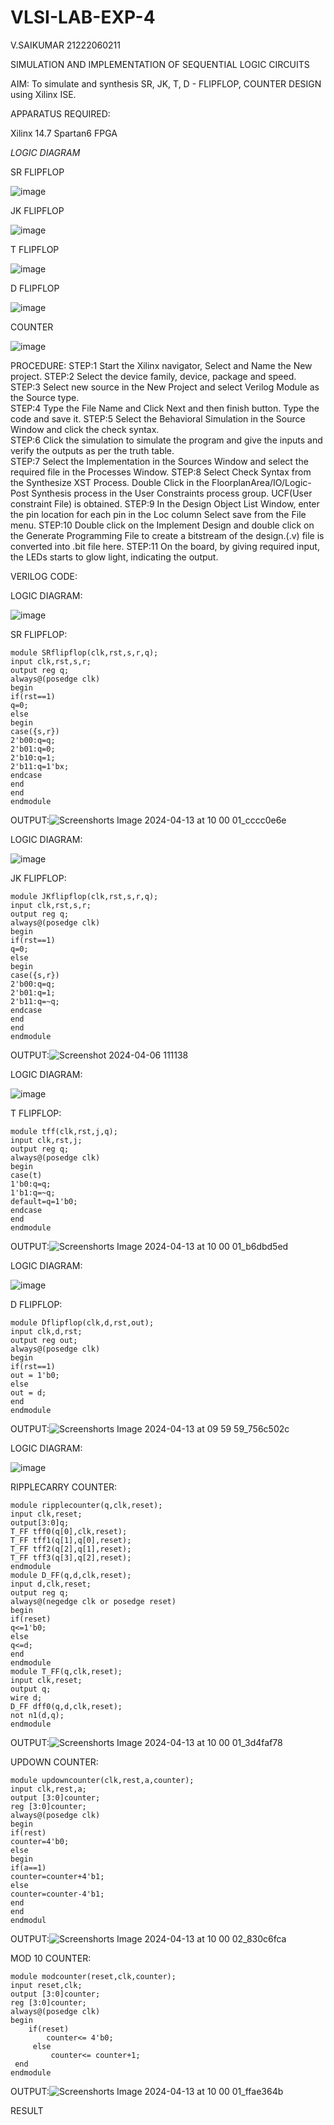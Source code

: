 # VLSI-LAB-EXP-4
V.SAIKUMAR
21222060211
                                                                                                                                                                                                  
                                                                                                                                                                                                
SIMULATION AND IMPLEMENTATION OF SEQUENTIAL LOGIC CIRCUITS

AIM: 
 To simulate and synthesis SR, JK, T, D - FLIPFLOP, COUNTER DESIGN using Xilinx ISE.

APPARATUS REQUIRED:

Xilinx 14.7
Spartan6 FPGA

*LOGIC DIAGRAM*

SR FLIPFLOP

![image](https://github.com/navaneethans/VLSI-LAB-EXP-4/assets/6987778/77fb7f38-5649-4778-a987-8468df9ea3c3)


JK FLIPFLOP

![image](https://github.com/navaneethans/VLSI-LAB-EXP-4/assets/6987778/1510e030-4ddc-42b1-88ce-d00f6f0dc7e6)

T FLIPFLOP

![image](https://github.com/navaneethans/VLSI-LAB-EXP-4/assets/6987778/7a020379-efb1-4104-85ee-439d660baa08)


D FLIPFLOP

![image](https://github.com/navaneethans/VLSI-LAB-EXP-4/assets/6987778/dda843c5-f0a0-4b51-93a2-eaa4b7fa8aa0)


COUNTER

![image](https://github.com/navaneethans/VLSI-LAB-EXP-4/assets/6987778/a1fc5f68-aafb-49a1-93d2-779529f525fa)


  
PROCEDURE:
STEP:1  Start  the Xilinx navigator, Select and Name the New project.
STEP:2  Select the device family, device, package and speed.       
STEP:3  Select new source in the New Project and select Verilog Module as the Source type.                       
STEP:4  Type the File Name and Click Next and then finish button. Type the code and save it.
STEP:5  Select the Behavioral Simulation in the Source Window and click the check syntax.                       
STEP:6  Click the simulation to simulate the program and  give the inputs and verify the outputs as per the truth table.               
STEP:7  Select the Implementation in the Sources Window and select the required file in the Processes Window.
STEP:8  Select Check Syntax from the Synthesize  XST Process. Double Click in the  FloorplanArea/IO/Logic-Post Synthesis process in the User Constraints process group. UCF(User constraint File) is obtained. 
STEP:9  In the Design Object List Window, enter the pin location for each pin in the Loc column Select save from the File menu.
STEP:10 Double click on the Implement Design and double click on the Generate Programming File to create a bitstream of the design.(.v) file is converted into .bit file here.
STEP:11  On the board, by giving required input, the LEDs starts to glow light, indicating the output.

VERILOG CODE:

LOGIC DIAGRAM:

![image](https://github.com/navaneethans/VLSI-LAB-EXP-4/assets/6987778/77fb7f38-5649-4778-a987-8468df9ea3c3)

SR FLIPFLOP:
```
module SRflipflop(clk,rst,s,r,q);
input clk,rst,s,r;
output reg q;
always@(posedge clk)
begin
if(rst==1)
q=0;
else
begin
case({s,r})
2'b00:q=q;
2'b01:q=0;
2'b10:q=1;
2'b11:q=1'bx;
endcase
end 
end
endmodule
```

OUTPUT:![Screenshorts Image 2024-04-13 at 10 00 01_cccc0e6e](https://github.com/Mohanraj7896/VLSI-LAB-EXP-4/assets/166592482/1521f019-5a03-4ac5-aba5-e803e73d033c)

LOGIC DIAGRAM:

![image](https://github.com/navaneethans/VLSI-LAB-EXP-4/assets/6987778/1510e030-4ddc-42b1-88ce-d00f6f0dc7e6)

JK FLIPFLOP:
```
module JKflipflop(clk,rst,s,r,q);
input clk,rst,s,r;
output reg q;
always@(posedge clk)
begin
if(rst==1)
q=0;
else
begin
case({s,r})
2'b00:q=q;
2'b01:q=1;
2'b11:q=~q;
endcase
end 
end
endmodule
```

OUTPUT:![Screenshot 2024-04-06 111138](https://github.com/Mohanraj7896/VLSI-LAB-EXP-4/assets/166592482/ba74630c-893b-4c8e-be63-86afd5b936bf)

LOGIC DIAGRAM:

![image](https://github.com/navaneethans/VLSI-LAB-EXP-4/assets/6987778/7a020379-efb1-4104-85ee-439d660baa08)

T FLIPFLOP:
```
module tff(clk,rst,j,q);
input clk,rst,j;
output reg q;
always@(posedge clk)
begin
case(t)
1'b0:q=q;
1'b1:q=~q;
default=q=1'b0;
endcase
end
endmodule
```

OUTPUT:![Screenshorts Image 2024-04-13 at 10 00 01_b6dbd5ed](https://github.com/Mohanraj7896/VLSI-LAB-EXP-4/assets/166592482/a5052c21-91f8-4279-919d-e0a2313b175d)

LOGIC DIAGRAM:

![image](https://github.com/navaneethans/VLSI-LAB-EXP-4/assets/6987778/dda843c5-f0a0-4b51-93a2-eaa4b7fa8aa0)

D FLIPFLOP:
```
module Dflipflop(clk,d,rst,out);
input clk,d,rst;
output reg out;
always@(posedge clk)
begin
if(rst==1)
out = 1'b0;
else
out = d;
end 
endmodule
```

OUTPUT:![Screenshorts Image 2024-04-13 at 09 59 59_756c502c](https://github.com/Mohanraj7896/VLSI-LAB-EXP-4/assets/166592482/6135817b-ca0f-40f3-b875-ebfeeb6e1ecd)

LOGIC DIAGRAM:

![image](https://github.com/navaneethans/VLSI-LAB-EXP-4/assets/6987778/a1fc5f68-aafb-49a1-93d2-779529f525fa)


RIPPLECARRY COUNTER:
```
module ripplecounter(q,clk,reset);
input clk,reset;
output[3:0]q;
T_FF tff0(q[0],clk,reset);
T_FF tff1(q[1],q[0],reset);
T_FF tff2(q[2],q[1],reset);
T_FF tff3(q[3],q[2],reset);
endmodule
module D_FF(q,d,clk,reset);
input d,clk,reset;
output reg q;
always@(negedge clk or posedge reset)
begin
if(reset)
q<=1'b0;
else
q<=d;
end
endmodule
module T_FF(q,clk,reset);
input clk,reset;
output q;
wire d;
D_FF dff0(q,d,clk,reset);
not n1(d,q);
endmodule
```
OUTPUT:![Screenshorts Image 2024-04-13 at 10 00 01_3d4faf78](https://github.com/Mohanraj7896/VLSI-LAB-EXP-4/assets/166592482/9667d293-d980-4c8f-bd09-2bc8dcbd3636)

UPDOWN COUNTER:
```
module updowncounter(clk,rest,a,counter);
input clk,rest,a;
output [3:0]counter;
reg [3:0]counter;
always@(posedge clk)
begin
if(rest)
counter=4'b0;
else
begin
if(a==1)
counter=counter+4'b1;
else
counter=counter-4'b1;
end
end
endmodul
```

OUTPUT:![Screenshorts Image 2024-04-13 at 10 00 02_830c6fca](https://github.com/Mohanraj7896/VLSI-LAB-EXP-4/assets/166592482/d05773a7-cff0-4e28-aaad-c682fd0b1563)

MOD 10 COUNTER:
```
module modcounter(reset,clk,counter);
input reset,clk;
output [3:0]counter;
reg [3:0]counter;
always@(posedge clk)
begin
    if(reset)
        counter<= 4'b0;
     else
         counter<= counter+1;
 end
endmodule
```

OUTPUT:![Screenshorts Image 2024-04-13 at 10 00 01_ffae364b](https://github.com/Mohanraj7896/VLSI-LAB-EXP-4/assets/166592482/03bb71fa-c95c-463f-86f3-317b3999efc9)

RESULT
